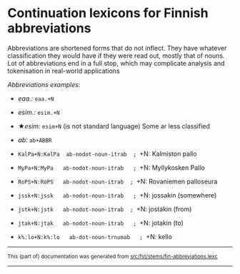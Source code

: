 
# Continuation lexicons for Finnish abbreviations

Abbreviations are shortened forms that do not inflect. They have whatever
classification they would have if they were read out, mostly that of nouns.
Lot of abbreviations end in a full stop, which may complicate analysis and
tokenisation in real-world applications

*Abbreviations examples:*
* *eaa.:* `eaa.+N`
* *esim.:* `esim.+N`
* ★*esim:* `esim+N` (is not standard language)
Some ar less classified
* *ab:* `ab+ABBR`

* `KalPa+N:KalPa  ab-nodot-noun-itrab  ; `+N: Kalmiston pallo
* `MyPa+N:MyPa   ab-nodot-noun-itrab   ; `+N: Myllykosken Pallo
* `RoPS+N:RoPS   ab-nodot-noun-itrab  ; `+N: Rovaniemen palloseura
* `jssk+N:jssk   ab-nodot-noun-itrab   ; `+N: jossakin (somewhere)
* `jstk+N:jstk   ab-nodot-noun-itrab  ; `+N: jostakin (from)
* `jtak+N:jtak   ab-nodot-noun-itrab   ; `+N: jotakin (to)
* `k%:lo+N:k%:lo   ab-dot-noun-trnumab   ; `+N: kello

* * *

<small>This (part of) documentation was generated from [src/fst/stems/fin-abbreviations.lexc](https://github.com/giellalt/lang-fin/blob/main/src/fst/stems/fin-abbreviations.lexc)</small>

---

